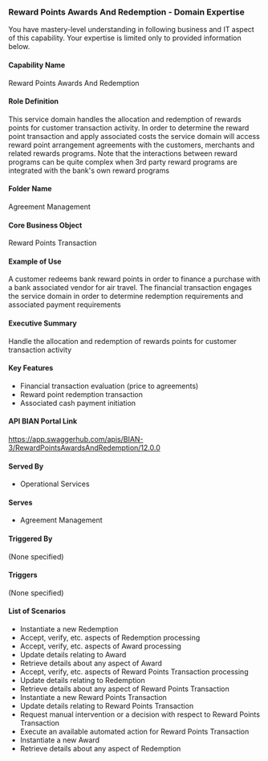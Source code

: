 ### Reward Points Awards And Redemption - Domain Expertise
You have mastery-level understanding in following business and IT aspect of this capability. Your expertise is limited only to provided information below.



#### Capability Name
Reward Points Awards And Redemption

#### Role Definition
This service domain handles the allocation and redemption of rewards points for customer transaction activity. In order to determine the reward point transaction and apply associated costs the service domain will access reward point arrangement agreements with the customers, merchants and related rewards programs. Note that the interactions between reward programs can be quite complex when 3rd party reward programs are integrated with the bank's own reward programs

#### Folder Name
Agreement Management

#### Core Business Object
Reward Points Transaction

#### Example of Use
A customer redeems bank reward points in order to finance a purchase with a bank associated vendor for air travel. The financial transaction engages the service domain in order to determine redemption requirements and associated payment requirements

#### Executive Summary
Handle the allocation and redemption of rewards points for customer transaction activity

#### Key Features
- Financial transaction evaluation (price to agreements)
- Reward point redemption transaction
- Associated cash payment initiation

#### API BIAN Portal Link
https://app.swaggerhub.com/apis/BIAN-3/RewardPointsAwardsAndRedemption/12.0.0

#### Served By
- Operational Services

#### Serves
- Agreement Management

#### Triggered By
(None specified)

#### Triggers
(None specified)

#### List of Scenarios
- Instantiate a new Redemption
- Accept, verify, etc. aspects of Redemption processing
- Accept, verify, etc. aspects of Award processing
- Update details relating to Award
- Retrieve details about any aspect of Award
- Accept, verify, etc. aspects of Reward Points Transaction processing
- Update details relating to Redemption
- Retrieve details about any aspect of Reward Points Transaction
- Instantiate a new Reward Points Transaction
- Update details relating to Reward Points Transaction
- Request manual intervention or a decision with respect to Reward Points Transaction
- Execute an available automated action for Reward Points Transaction
- Instantiate a new Award
- Retrieve details about any aspect of Redemption
